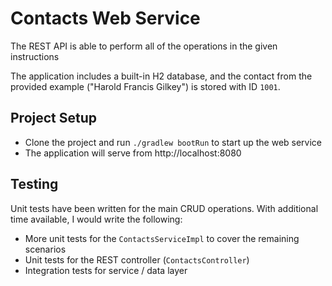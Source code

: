 
# Contacts Web Service

The REST API is able to perform all of the operations in the given instructions

The application includes a built-in H2 database, and the contact from the provided example ("Harold Francis Gilkey") is stored with ID `1001`. 


## Project Setup
* Clone the project and run `./gradlew bootRun` to start up the web service 
* The application will serve from http://localhost:8080




## Testing
Unit tests have been written for the main CRUD operations.
With additional time available, I would write the following:
* More unit tests for the `ContactsServiceImpl` to cover the remaining scenarios 
* Unit tests for the REST controller (`ContactsController`)
* Integration tests for service / data layer



